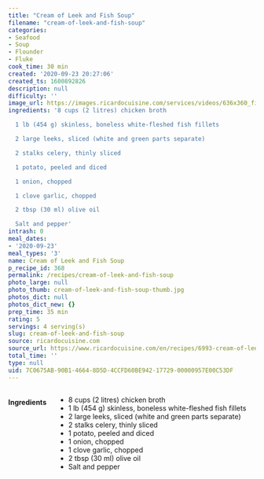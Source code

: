 ```yaml
---
title: "Cream of Leek and Fish Soup"
filename: "cream-of-leek-and-fish-soup"
categories:
- Seafood
- Soup
- Flounder
- Fluke
cook_time: 30 min
created: '2020-09-23 20:27:06'
created_ts: 1600892826
description: null
difficulty: ''
image_url: https://images.ricardocuisine.com/services/videos/636x360_fish-654.jpg
ingredients: '8 cups (2 litres) chicken broth

  1 lb (454 g) skinless, boneless white-fleshed fish fillets

  2 large leeks, sliced (white and green parts separate)

  2 stalks celery, thinly sliced

  1 potato, peeled and diced

  1 onion, chopped

  1 clove garlic, chopped

  2 tbsp (30 ml) olive oil

  Salt and pepper'
intrash: 0
meal_dates:
- '2020-09-23'
meal_types: '3'
name: Cream of Leek and Fish Soup
p_recipe_id: 368
permalink: /recipes/cream-of-leek-and-fish-soup
photo_large: null
photo_thumb: cream-of-leek-and-fish-soup-thumb.jpg
photos_dict: null
photos_dict_new: {}
prep_time: 35 min
rating: 5
servings: 4 serving(s)
slug: cream-of-leek-and-fish-soup
source: ricardocuisine.com
source_url: https://www.ricardocuisine.com/en/recipes/6993-cream-of-leek-and-fish-soup
total_time: ''
type: null
uid: 7C0675AB-90B1-4664-8D5D-4CCFD60BE942-17729-00000957E00C53DF
---
```

<div class="large-8 medium-7 columns" id="writeup">	</div><!-- #writeup -->
</div><!-- #row-one -->
<div class="row" id="row-two">	<div class="medium-4 small-5 columns" id="ingredients"><h4>Ingredients</h4><div class="box box-ingredients content"><ul>
<li>8 cups (2 litres) chicken broth</li>
<li>1 lb (454 g) skinless, boneless white-fleshed fish fillets</li>
<li>2 large leeks, sliced (white and green parts separate)</li>
<li>2 stalks celery, thinly sliced</li>
<li>1 potato, peeled and diced</li>
<li>1 onion, chopped</li>
<li>1 clove garlic, chopped</li>
<li>2 tbsp (30 ml) olive oil</li>
<li>Salt and pepper</li>
</ul>
</div>	</div>	<div class="medium-6 small-7 columns" id="directions">	</div>